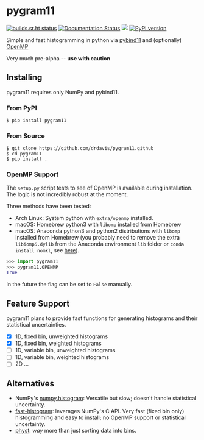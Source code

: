 # pygram11

[![builds.sr.ht status](https://builds.sr.ht/~ddavis/pygram11.svg)](https://builds.sr.ht/~ddavis/pygram11?)
[![Documentation Status](https://readthedocs.org/projects/pygram11/badge/?version=latest)](https://pygram11.readthedocs.io/en/latest/?badge=latest)
![](https://img.shields.io/pypi/pyversions/pygram11.svg?colorB=blue&style=flat)
[![PyPI version](https://img.shields.io/pypi/v/pygram11.svg?colorB=486b87&style=flat)](https://pypi.org/project/pygram11/)


Simple and fast histogramming in python via
[pybind11](https://github.com/pybind/pybind11) and (optionally)
[OpenMP](https://www.openmp.org/)

Very much pre-alpha -- **use with caution**

## Installing

pygram11 requires only NumPy and pybind11.

### From PyPI

```none
$ pip install pygram11
```

### From Source

```none
$ git clone https://github.com/drdavis/pygram11.github
$ cd pygram11
$ pip install .
```

### OpenMP Support

The `setup.py` script tests to see of OpenMP is available during
installation. The logic is not incredibly robust at the moment.

Three methods have been tested:

- Arch Linux: System python with `extra/openmp` installed.
- macOS: Homebrew python3 with `libomp` installed from Homebrew
- macOS: Anaconda python3 and python2 distributions with `libomp`
  installed from Homebrew (you probably need to remove the extra
  `libiomp5.dylib` from the Anaconda environment `lib` folder or
  `conda install nomkl`, see
  [here](https://github.com/dmlc/xgboost/issues/1715)).

```python
>>> import pygram11
>>> pygram11.OPENMP
True
```

In the future the flag can be set to `False` manually.

## Feature Support

pygram11 plans to provide fast functions for generating histograms and
their statistical uncertainties.

- [x] 1D, fixed bin, unweighted histograms
- [x] 1D, fixed bin, weighted histograms
- [ ] 1D, variable bin, unweighted histograms
- [ ] 1D, variable bin, weighted histograms
- [ ] 2D ...

## Alternatives

- NumPy's
  [numpy.histogram](https://docs.scipy.org/doc/numpy/reference/generated/numpy.histogram.html):
  Versatile but slow; doesn't handle statistical uncertainty.
- [fast-histogram](https://github.com/astrofrog/fast-histogram):
  leverages NumPy's C API. Very fast (fixed bin only) histogramming
  and easy to install; no OpenMP support or statistical uncertainty.
- [physt](https://github.com/janpipek/physt): *way* more than just
  sorting data into bins.

